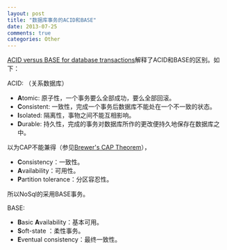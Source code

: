 ```yaml
---
layout: post
title: "数据库事务的ACID和BASE"
date: 2013-07-25
comments: true
categories: Other
---
```

<p><a href="http://www.johndcook.com/blog/2009/07/06/brewer-cap-theorem-base/">ACID versus BASE for database transactions</a>解释了ACID和BASE的区别。如下：</p>  <p>ACID: （关系数据库）</p>  <ul>   <li><strong>A</strong>tomic: 原子性，一个事务要么全部成功，要么全部回滚。 </li>    <li><strong>C</strong>onsistent: 一致性，完成一个事务后数据库不能处在一个不一致的状态。</li>    <li><strong>I</strong>solated: 隔离性，事物之间不能互相影响。</li>    <li><strong>D</strong>urable: 持久性，完成的事务对数据库所作的更改便持久地保存在数据库之中。</li> </ul>  <p>以为CAP不能兼得（参见<a href="http://www.julianbrowne.com/article/viewer/brewers-cap-theorem">Brewer's CAP Theorem</a>），</p>  <ul>   <li><strong>C</strong>onsistency：一致性。</li>    <li><strong>A</strong>vailability：可用性。</li>    <li><strong>P</strong>artition tolerance：分区容忍性。</li> </ul>  <p>所以NoSql的采用BASE事务。</p>  <p>BASE: </p>  <ul>   <li><strong>B</strong>asic <strong>A</strong>vailability：基本可用。</li>    <li><strong>S</strong>oft-state ：柔性事务。</li>    <li><strong>E</strong>ventual consistency：最终一致性。</li> </ul>